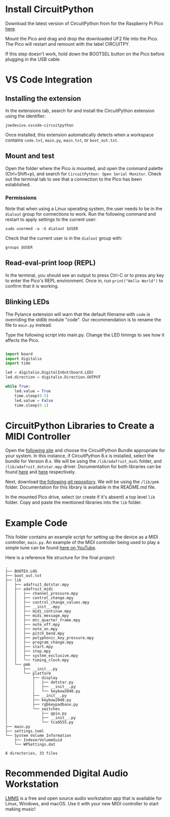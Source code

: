 ﻿# Install CircuitPython

Download the latest version of CircuitPython from for the Raspberry Pi Pico [here](https://circuitpython.org/board/raspberry_pi_pico/).

Mount the Pico and drag and drop the downloaded UF2 file into the Pico. The Pico will restart and remount with the label CIRCUITPY.

If this step doesn't work, hold down the BOOTSEL button on the Pico before plugging in the USB cable.

# VS Code Integration

## Installing the extension
In the extensions tab, search for and install the CircuitPython extension using the identifier: 

`joedevivo.vscode-circuitpython`

Once installed, this extension automatically detects when a workspace contains `code.txt`, `main.py`, `main.txt`, or `boot_out.txt`.

## Mount and test
Open the folder where the Pico is mounted, and open the command palette (Ctrl+Shift+p), and search for `CircuitPython: Open Serial Monitor`. Check out the terminal tab to see that a connection to the Pico has been established.

### Permissions
Note that when using a Linux operating system, the user needs to be in the `dialout` group for connections to work. Run the following command and restart to apply settings to the current user:

`sudo usermod -a -G dialout $USER`

Check that the current user is in the `dialout` group with:

`groups $USER`

## Read-eval-print loop (REPL)

In the terminal, you should see an output to press Ctrl-C or to press any key to enter the Pico's REPL environment. Once in, run `print("Hello World")` to confirm that it is working.

## Blinking LEDs

The Pylance extension will warn that the default filename with `code` is overriding the stdlib module "code". Our recommendation is to rename the file to `main.py` instead.

Type the following script into main.py. Change the LED timings to see how it affects the Pico.

```python

import board
import digitalio
import time

led = digitalio.DigitalInOut(board.LED)
led.direction = digitalio.Direction.OUTPUT

while True:
    led.value = True
    time.sleep(0.5)
    led.value = False
    time.sleep(0.1)

```

# CircuitPython Libraries to Create a MIDI Controller

Open the [following site](https://circuitpython.org/libraries) and choose the CircuitPython Bundle appropriate for your system. In this instance, if CircuitPython 8.x is installed, select the bundle for Version 8.x. We will be using the `/lib/adafruit_midi` folder, and `/lib/adafruit_dotstar.mpy` driver. Documentation for both libraries can be found [here](https://docs.circuitpython.org/projects/midi/en/latest/) and [here](https://docs.circuitpython.org/projects/dotstar/en/latest/) respectively.

Next, download [the following git repository](https://github.com/pimoroni/pmk-circuitpython). We will be using the `/lib/pmk` folder. Documentation for this library is available in the README.md file.

In the mounted Pico drive, select (or create if it's absent) a top level `lib` folder. Copy and paste the mentioned libraries into the `lib` folder.

# Example Code

This folder contains an example script for setting up the device as a MIDI controller, `main.py`. An example of the MIDI controller being used to play a simple tune can be found [here on YouTube](https://youtu.be/EL_KKd6TDmI).

Here is a reference file structure for the final project:

```
.
├── BOOTEX.LOG
├── boot_out.txt
├── lib
│   ├── adafruit_dotstar.mpy
│   ├── adafruit_midi
│   │   ├── channel_pressure.mpy
│   │   ├── control_change.mpy
│   │   ├── control_change_values.mpy
│   │   ├── __init__.mpy
│   │   ├── midi_continue.mpy
│   │   ├── midi_message.mpy
│   │   ├── mtc_quarter_frame.mpy
│   │   ├── note_off.mpy
│   │   ├── note_on.mpy
│   │   ├── pitch_bend.mpy
│   │   ├── polyphonic_key_pressure.mpy
│   │   ├── program_change.mpy
│   │   ├── start.mpy
│   │   ├── stop.mpy
│   │   ├── system_exclusive.mpy
│   │   └── timing_clock.mpy
│   └── pmk
│       ├── __init__.py
│       └── platform
│           ├── display
│           │   ├── dotstar.py
│           │   ├── __init__.py
│           │   └── keybow2040.py
│           ├── __init__.py
│           ├── keybow2040.py
│           ├── rgbkeypadbase.py
│           └── switches
│               ├── gpio.py
│               ├── __init__.py
│               └── tca9555.py
├── main.py
├── settings.toml
└── System Volume Information
    ├── IndexerVolumeGuid
    └── WPSettings.dat

8 directories, 33 files
```

# Recommended Digital Audio Workstation

[LMMS](https://lmms.io/) is a free and open source audio workstation app that is available for Linux, Windows, and macOS. Use it with your new MIDI controller to start making music!
